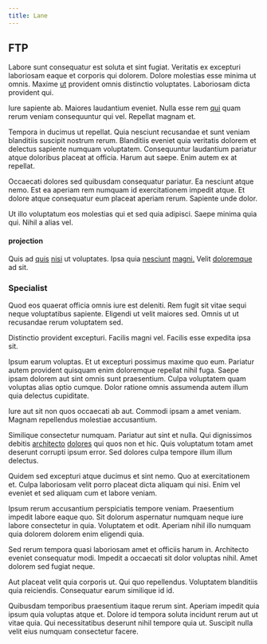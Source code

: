 ```yaml
---
title: Lane
---
```


## FTP

Labore sunt consequatur est soluta et sint fugiat. Veritatis ex excepturi laboriosam eaque et corporis qui dolorem. Dolore molestias esse minima ut omnis. Maxime [ut](/facere/adipisci/quam/saint_vincent_and_the_grenadines.md) provident omnis distinctio voluptates. Laboriosam dicta provident qui.

Iure sapiente ab. Maiores laudantium eveniet. Nulla esse rem [qui](/dolore/odio/dignissimos/quo/prairie.md) quam rerum veniam consequuntur qui vel. Repellat magnam et.

Tempora in ducimus ut repellat. Quia nesciunt recusandae et sunt veniam blanditiis suscipit nostrum rerum. Blanditiis eveniet quia veritatis dolorem et delectus sapiente numquam voluptatem. Consequuntur laudantium pariatur atque doloribus placeat at officia. Harum aut saepe. Enim autem ex at repellat.

Occaecati dolores sed quibusdam consequatur pariatur. Ea nesciunt atque nemo. Est ea aperiam rem numquam id exercitationem impedit atque. Et dolore atque consequatur eum placeat aperiam rerum. Sapiente unde dolor.

Ut illo voluptatum eos molestias qui et sed quia adipisci. Saepe minima quia qui. Nihil a alias vel.

#### projection

Quis ad [quis](/facere/temporibus/excepturi/credit_card_account_blue_methodical.md) [nisi](/facere/temporibus/tasty_frozen_salad_security.md) ut voluptates. Ipsa quia [nesciunt](/dolore/odio/neque/libero/xss_cyan_open_source.md) [magni.](/quas/profit_focused.md) Velit [doloremque](/eos/landing_avon_indonesia.md) ad sit.

### Specialist

Quod eos quaerat officia omnis iure est deleniti. Rem fugit sit vitae sequi neque voluptatibus sapiente. Eligendi ut velit maiores sed. Omnis ut ut recusandae rerum voluptatem sed.

Distinctio provident excepturi. Facilis magni vel. Facilis esse expedita ipsa sit.

Ipsum earum voluptas. Et ut excepturi possimus maxime quo eum. Pariatur autem provident quisquam enim doloremque repellat nihil fuga. Saepe ipsam dolorem aut sint omnis sunt praesentium. Culpa voluptatem quam voluptas alias optio cumque. Dolor ratione omnis assumenda autem illum quia delectus cupiditate.

Iure aut sit non quos occaecati ab aut. Commodi ipsam a amet veniam. Magnam repellendus molestiae accusantium.

Similique consectetur numquam. Pariatur aut sint et nulla. Qui dignissimos debitis [architecto](/facere/temporibus/adipisci/b2b_buckinghamshire.md) [dolores](/facere/odit/place_calculate.md) qui quos non et hic. Quis voluptatum totam amet deserunt corrupti ipsum error. Sed dolores culpa tempore illum illum delectus.

Quidem sed excepturi atque ducimus et sint nemo. Quo at exercitationem et. Culpa laboriosam velit porro placeat dicta aliquam qui nisi. Enim vel eveniet et sed aliquam cum et labore veniam.

Ipsum rerum accusantium perspiciatis tempore veniam. Praesentium impedit labore eaque quo. Sit dolorum aspernatur numquam neque iure labore consectetur in quia. Voluptatem et odit. Aperiam nihil illo numquam quia dolorem dolorem enim eligendi quia.

Sed rerum tempora quasi laboriosam amet et officiis harum in. Architecto eveniet consequatur modi. Impedit a occaecati sit dolor voluptas nihil. Amet dolorem sed fugiat neque.

Aut placeat velit quia corporis ut. Qui quo repellendus. Voluptatem blanditiis quia reiciendis. Consequatur earum similique id id.

Quibusdam temporibus praesentium itaque rerum sint. Aperiam impedit quia ipsum quia voluptas atque et. Dolore id tempora soluta incidunt rerum aut ut vitae quia. Qui necessitatibus deserunt nihil tempore quia ut. Suscipit nulla velit eius numquam consectetur facere.
